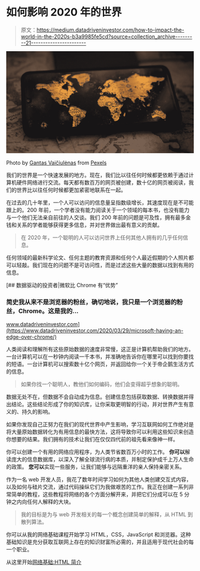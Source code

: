 # 如何影响 2020 年的世界

> 原文：<https://medium.datadriveninvestor.com/how-to-impact-the-world-in-the-2020s-b3a9985fe5cd?source=collection_archive---------21----------------------->

![](img/912a8ed1bc24ee1f00a6d7069f7a2356.png)

Photo by [Gantas Vaičiulėnas](https://www.pexels.com/@gantas?utm_content=attributionCopyText&utm_medium=referral&utm_source=pexels) from [Pexels](https://www.pexels.com/photo/smartphone-on-map-4079878/?utm_content=attributionCopyText&utm_medium=referral&utm_source=pexels)

我们的世界是一个快速发展的地方。现在，我们比以往任何时候都更依赖于通过计算机硬件网络进行交流。每天都有数百万的网页被创建，数十亿的网页被阅读，我们的世界比以往任何时候都更加紧密地联系在一起。

在过去的几十年里，一个人可以访问的信息量呈指数级增长，其速度现在是不可能跟上的。200 年前，一个学者没有能力阅读关于一个领域的每本书，也没有能力与一个他们无法亲自前往的人交谈。我们 200 年前的问题是可及性，拥有最多金钱和关系的学者能够获得更多信息，并对世界做出最有意义的贡献。

> 在 2020 年，一个聪明的人可以访问世界上任何其他人拥有的几乎任何信息。

任何领域的最新科学论文、任何主题的教育资源和任何个人最近假期的个人照片都可以轻敲。我们现在的问题不是可访问性，而是过滤这些大量的数据以找到有用的信息。

[](https://www.datadriveninvestor.com/2020/03/29/microsoft-having-an-edge-over-chrome/) [## 数据驱动的投资者|微软比 Chrome 有“优势”

### 简史我从来不是浏览器的粉丝，确切地说，我只是一个浏览器的粉丝，Chrome。这是我的…

www.datadriveninvestor.com](https://www.datadriveninvestor.com/2020/03/29/microsoft-having-an-edge-over-chrome/) 

人类阅读和理解所有这些原始数据的速度非常慢，这正是计算机帮助我们的地方。一台计算机可以在一秒钟内阅读一千本书，并准确地告诉你在哪里可以找到你要找的短语。一台计算机可以搜索数十亿个网页，并返回给你一个关于帝企鹅生活方式的信息。

> 如果你找一个聪明人，教他们如何编码，他们会变得超乎想象的聪明。

数据无处不在，但数据不会自动成为信息。创建信息包括获取数据、转换数据并得出结论。这些结论形成了你的知识库，让你采取更明智的行动，并对世界产生有意义的、持久的影响。

如果你发现自己正努力在我们的现代世界中产生影响，学习互联网如何工作绝对是将大量原始数据转化为有用信息的最快方法，这将导致你可以利用这些知识来创造你想要的结果。我们拥有的技术让我们在仅仅四代前的祖先看来像神一样。

你可以创建一个有用的网络应用程序，为人类节省数百万小时的工作。
**你可以**解读庞大的信息数据库，以深入了解全球流行病的本质，并制定保护成千上万人生命的政策。
**您可以**实现一些服务，让我们能够与远隔重洋的亲人保持亲密关系。

作为一名 web 开发人员，我花了数年时间学习如何为其他人类创建交互式内容，以及如何与硅片交流，通过代码操纵它们为我做艰苦的工作。我正在创建一系列非常简单的教程，这些教程将网络的各个方面分解开来，并把它们分成可以在 5 分钟之内向任何人解释的大块。

> 我的目标是为与 web 开发相关的每一个概念创建简单的解释，从 HTML 到散列算法。

你可以从我的网络基础课程开始学习 HTML，CSS，JavaScript 和浏览器。这种基础知识是充分获取互联网上存在的知识财富所必需的，并且适用于现代社会的每一个职业。

从这里开始[网络基础:HTML 简介](https://medium.com/@matt_86689/web-fundamentals-html-767d4525842e)